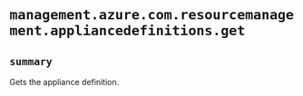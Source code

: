 # `management.azure.com.resourcemanagement.appliancedefinitions.get`

## `summary`
Gets the appliance definition.


